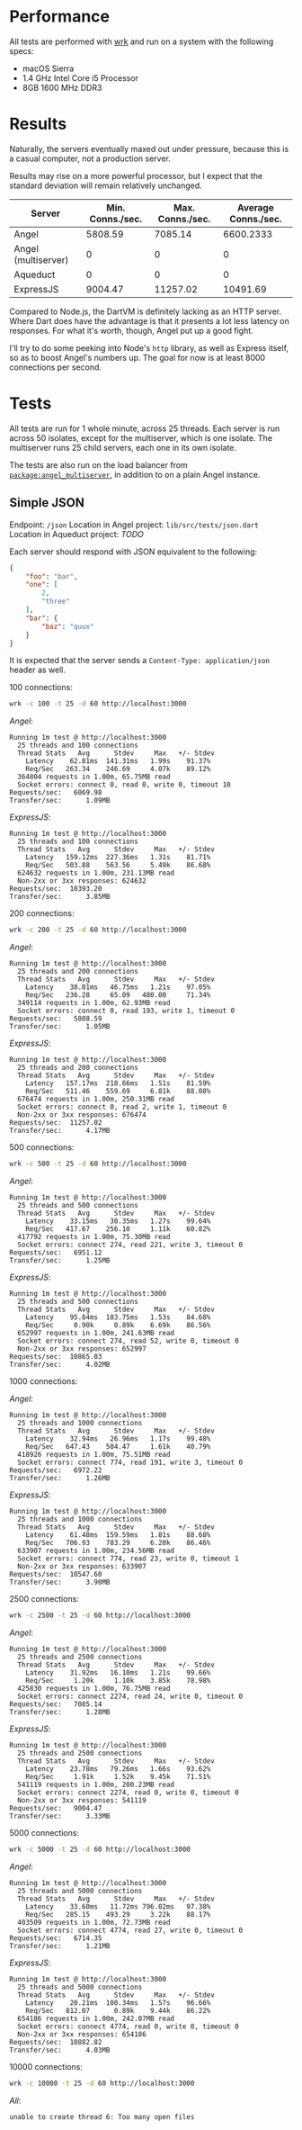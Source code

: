 # Performance
All tests are performed with
[wrk](https://github.com/wg/wrk)
and run on a system with the following specs:
* macOS Sierra
* 1.4 GHz Intel Core i5 Processor
* 8GB 1600 MHz DDR3

# Results
Naturally, the servers eventually maxed out under pressure,
because this is a casual computer, not a production server.

Results may rise on a more powerful processor, but I expect that
the standard deviation will remain relatively unchanged.

| Server              | Min. Conns./sec. | Max. Conns./sec. | Average Conns./sec.
| ---                 | ---              | ---              | ---
| Angel               | 5808.59          | 7085.14          | 6600.2333
| Angel (multiserver) | 0                | 0                | 0
| Aqueduct            | 0                | 0                | 0
| ExpressJS           | 9004.47          | 11257.02         | 10491.69

Compared to Node.js, the DartVM is definitely lacking as an HTTP server.
Where Dart does have the advantage is that it presents a lot less latency on responses.
For what it's worth, though, Angel put up a good fight.

I'll try to do some peeking into Node's `http` library, as well as Express itself,
so as to boost Angel's numbers up. The goal for now is at least 8000 connections
per second.

# Tests
All tests are run for 1 whole minute, across 25 threads.
Each server is run across 50 isolates, except for the multiserver,
which is one isolate. The multiserver runs 25 child servers, each one
in its own isolate.

The tests are also run on the load balancer from
[`package:angel_multiserver`](https://github.com/angel-dart/multiserver),
in addition to on a plain Angel instance.

## Simple JSON
Endpoint: `/json`
Location in Angel project: `lib/src/tests/json.dart`
Location in Aqueduct project: *TODO*

Each server should respond with JSON equivalent to the following:

```json
{
    "foo": "bar",
    "one": [
        2,
        "three"
    ],
    "bar": {
        "baz": "quux"
    }
}
``` 

It is expected that the server sends a `Content-Type: application/json` header as well.

100 connections:
```bash
wrk -c 100 -t 25 -d 60 http://localhost:3000
```

*Angel*:
```
Running 1m test @ http://localhost:3000
  25 threads and 100 connections
  Thread Stats   Avg      Stdev     Max   +/- Stdev
    Latency    62.81ms  141.31ms   1.99s    91.37%
    Req/Sec   263.34    246.69     4.07k    89.12%
  364804 requests in 1.00m, 65.75MB read
  Socket errors: connect 0, read 0, write 0, timeout 10
Requests/sec:   6069.98
Transfer/sec:      1.09MB
```

*ExpressJS*:
```
Running 1m test @ http://localhost:3000
  25 threads and 100 connections
  Thread Stats   Avg      Stdev     Max   +/- Stdev
    Latency   159.12ms  227.36ms   1.31s    81.71%
    Req/Sec   503.88    563.56     5.49k    86.68%
  624632 requests in 1.00m, 231.13MB read
  Non-2xx or 3xx responses: 624632
Requests/sec:  10393.20
Transfer/sec:      3.85MB
```

200 connections:
```bash
wrk -c 200 -t 25 -d 60 http://localhost:3000
```

*Angel*:
```
Running 1m test @ http://localhost:3000
  25 threads and 200 connections
  Thread Stats   Avg      Stdev     Max   +/- Stdev
    Latency    38.01ms   46.75ms   1.21s    97.05%
    Req/Sec   236.28     65.09   480.00     71.34%
  349114 requests in 1.00m, 62.93MB read
  Socket errors: connect 0, read 193, write 1, timeout 0
Requests/sec:   5808.59
Transfer/sec:      1.05MB
```

*ExpressJS*:
```
Running 1m test @ http://localhost:3000
  25 threads and 200 connections
  Thread Stats   Avg      Stdev     Max   +/- Stdev
    Latency   157.17ms  218.66ms   1.51s    81.59%
    Req/Sec   511.46    559.69     6.81k    88.08%
  676474 requests in 1.00m, 250.31MB read
  Socket errors: connect 0, read 2, write 1, timeout 0
  Non-2xx or 3xx responses: 676474
Requests/sec:  11257.02
Transfer/sec:      4.17MB
```

500 connections:
```bash
wrk -c 500 -t 25 -d 60 http://localhost:3000
```

*Angel*:
```
Running 1m test @ http://localhost:3000
  25 threads and 500 connections
  Thread Stats   Avg      Stdev     Max   +/- Stdev
    Latency    33.15ms   30.35ms   1.27s    99.64%
    Req/Sec   417.67    256.10     1.11k    60.82%
  417792 requests in 1.00m, 75.30MB read
  Socket errors: connect 274, read 221, write 3, timeout 0
Requests/sec:   6951.12
Transfer/sec:      1.25MB
```

*ExpressJS*:
```
Running 1m test @ http://localhost:3000
  25 threads and 500 connections
  Thread Stats   Avg      Stdev     Max   +/- Stdev
    Latency    95.84ms  183.75ms   1.53s    84.68%
    Req/Sec     0.90k     0.89k    6.69k    86.56%
  652997 requests in 1.00m, 241.63MB read
  Socket errors: connect 274, read 52, write 0, timeout 0
  Non-2xx or 3xx responses: 652997
Requests/sec:  10865.03
Transfer/sec:      4.02MB
```

1000 connections:

*Angel*:
```
Running 1m test @ http://localhost:3000
  25 threads and 1000 connections
  Thread Stats   Avg      Stdev     Max   +/- Stdev
    Latency    32.94ms   26.96ms   1.17s    99.48%
    Req/Sec   647.43    504.47     1.61k    40.79%
  418926 requests in 1.00m, 75.51MB read
  Socket errors: connect 774, read 191, write 3, timeout 0
Requests/sec:   6972.22
Transfer/sec:      1.26MB
```

*ExpressJS*:
```
Running 1m test @ http://localhost:3000
  25 threads and 1000 connections
  Thread Stats   Avg      Stdev     Max   +/- Stdev
    Latency    61.48ms  159.59ms   1.81s    88.68%
    Req/Sec   706.93    783.29     6.20k    86.46%
  633907 requests in 1.00m, 234.56MB read
  Socket errors: connect 774, read 23, write 0, timeout 1
  Non-2xx or 3xx responses: 633907
Requests/sec:  10547.60
Transfer/sec:      3.90MB
```

2500 connections:
```bash
wrk -c 2500 -t 25 -d 60 http://localhost:3000
```

*Angel*:
```
Running 1m test @ http://localhost:3000
  25 threads and 2500 connections
  Thread Stats   Avg      Stdev     Max   +/- Stdev
    Latency    31.92ms   16.10ms   1.21s    99.66%
    Req/Sec     1.20k     1.10k    3.85k    78.98%
  425830 requests in 1.00m, 76.75MB read
  Socket errors: connect 2274, read 24, write 0, timeout 0
Requests/sec:   7085.14
Transfer/sec:      1.28MB
```

*ExpressJS*:
```
Running 1m test @ http://localhost:3000
  25 threads and 2500 connections
  Thread Stats   Avg      Stdev     Max   +/- Stdev
    Latency    23.78ms   79.26ms   1.66s    93.62%
    Req/Sec     1.91k     1.52k    9.45k    71.51%
  541119 requests in 1.00m, 200.23MB read
  Socket errors: connect 2274, read 0, write 0, timeout 0
  Non-2xx or 3xx responses: 541119
Requests/sec:   9004.47
Transfer/sec:      3.33MB
```

5000 connections:
```bash
wrk -c 5000 -t 25 -d 60 http://localhost:3000
```

*Angel*:
```
Running 1m test @ http://localhost:3000
  25 threads and 5000 connections
  Thread Stats   Avg      Stdev     Max   +/- Stdev
    Latency    33.60ms   11.72ms 796.02ms   97.38%
    Req/Sec   285.15    493.29     3.22k    88.17%
  403509 requests in 1.00m, 72.73MB read
  Socket errors: connect 4774, read 27, write 0, timeout 0
Requests/sec:   6714.35
Transfer/sec:      1.21MB
```

*ExpressJS*:
```
Running 1m test @ http://localhost:3000
  25 threads and 5000 connections
  Thread Stats   Avg      Stdev     Max   +/- Stdev
    Latency    20.21ms  100.34ms   1.57s    96.66%
    Req/Sec   812.07      0.89k    9.44k    86.22%
  654186 requests in 1.00m, 242.07MB read
  Socket errors: connect 4774, read 0, write 0, timeout 0
  Non-2xx or 3xx responses: 654186
Requests/sec:  10882.82
Transfer/sec:      4.03MB
```

10000 connections:
```bash
wrk -c 10000 -t 25 -d 60 http://localhost:3000
```

*All*:
```
unable to create thread 6: Too many open files
```